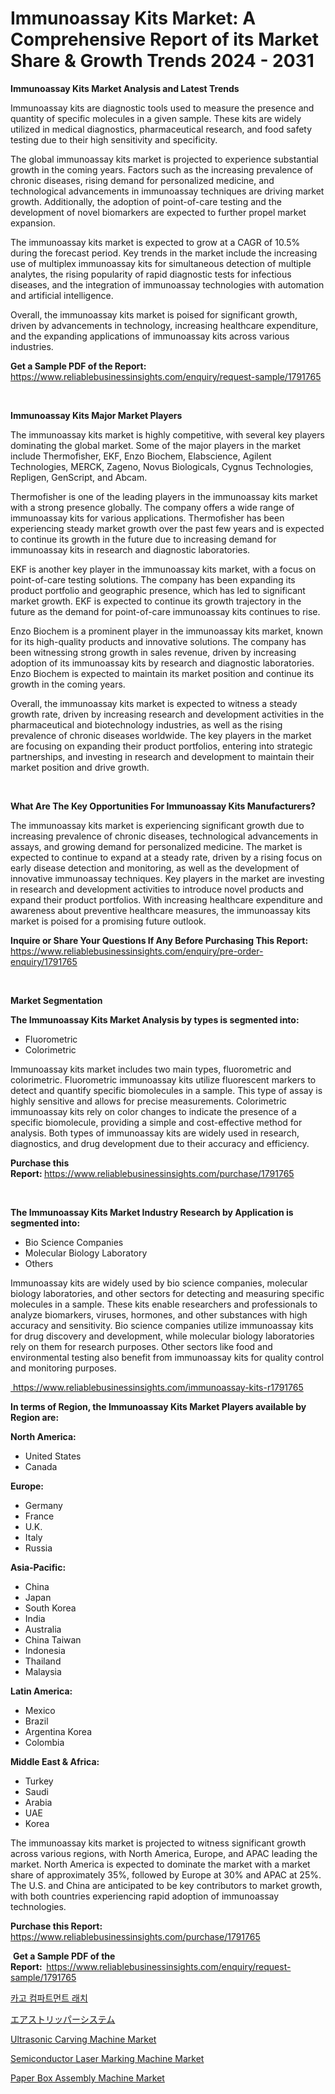 <p><h1>Immunoassay Kits Market: A Comprehensive Report of its Market Share & Growth Trends 2024 - 2031</h1></p><p><strong>Immunoassay Kits Market Analysis and Latest Trends</strong></p>
<p><p>Immunoassay kits are diagnostic tools used to measure the presence and quantity of specific molecules in a given sample. These kits are widely utilized in medical diagnostics, pharmaceutical research, and food safety testing due to their high sensitivity and specificity.</p><p>The global immunoassay kits market is projected to experience substantial growth in the coming years. Factors such as the increasing prevalence of chronic diseases, rising demand for personalized medicine, and technological advancements in immunoassay techniques are driving market growth. Additionally, the adoption of point-of-care testing and the development of novel biomarkers are expected to further propel market expansion.</p><p>The immunoassay kits market is expected to grow at a CAGR of 10.5% during the forecast period. Key trends in the market include the increasing use of multiplex immunoassay kits for simultaneous detection of multiple analytes, the rising popularity of rapid diagnostic tests for infectious diseases, and the integration of immunoassay technologies with automation and artificial intelligence.</p><p>Overall, the immunoassay kits market is poised for significant growth, driven by advancements in technology, increasing healthcare expenditure, and the expanding applications of immunoassay kits across various industries.</p></p>
<p><strong>Get a Sample PDF of the Report:&nbsp;</strong> <a href="https://www.reliablebusinessinsights.com/enquiry/request-sample/1791765">https://www.reliablebusinessinsights.com/enquiry/request-sample/1791765</a></p>
<p>&nbsp;</p>
<p><strong>Immunoassay Kits Major Market Players</strong></p>
<p><p>The immunoassay kits market is highly competitive, with several key players dominating the global market. Some of the major players in the market include Thermofisher, EKF, Enzo Biochem, Elabscience, Agilent Technologies, MERCK, Zageno, Novus Biologicals, Cygnus Technologies, Repligen, GenScript, and Abcam.</p><p>Thermofisher is one of the leading players in the immunoassay kits market with a strong presence globally. The company offers a wide range of immunoassay kits for various applications. Thermofisher has been experiencing steady market growth over the past few years and is expected to continue its growth in the future due to increasing demand for immunoassay kits in research and diagnostic laboratories.</p><p>EKF is another key player in the immunoassay kits market, with a focus on point-of-care testing solutions. The company has been expanding its product portfolio and geographic presence, which has led to significant market growth. EKF is expected to continue its growth trajectory in the future as the demand for point-of-care immunoassay kits continues to rise.</p><p>Enzo Biochem is a prominent player in the immunoassay kits market, known for its high-quality products and innovative solutions. The company has been witnessing strong growth in sales revenue, driven by increasing adoption of its immunoassay kits by research and diagnostic laboratories. Enzo Biochem is expected to maintain its market position and continue its growth in the coming years.</p><p>Overall, the immunoassay kits market is expected to witness a steady growth rate, driven by increasing research and development activities in the pharmaceutical and biotechnology industries, as well as the rising prevalence of chronic diseases worldwide. The key players in the market are focusing on expanding their product portfolios, entering into strategic partnerships, and investing in research and development to maintain their market position and drive growth.</p></p>
<p>&nbsp;</p>
<p><strong>What Are The Key Opportunities For Immunoassay Kits Manufacturers?</strong></p>
<p><p>The immunoassay kits market is experiencing significant growth due to increasing prevalence of chronic diseases, technological advancements in assays, and growing demand for personalized medicine. The market is expected to continue to expand at a steady rate, driven by a rising focus on early disease detection and monitoring, as well as the development of innovative immunoassay techniques. Key players in the market are investing in research and development activities to introduce novel products and expand their product portfolios. With increasing healthcare expenditure and awareness about preventive healthcare measures, the immunoassay kits market is poised for a promising future outlook.</p></p>
<p><strong>Inquire or Share Your Questions If Any Before Purchasing This Report:</strong> <a href="https://www.reliablebusinessinsights.com/enquiry/pre-order-enquiry/1791765">https://www.reliablebusinessinsights.com/enquiry/pre-order-enquiry/1791765</a></p>
<p>&nbsp;</p>
<p><strong>Market Segmentation</strong></p>
<p><strong>The Immunoassay Kits Market Analysis by types is segmented into:</strong></p>
<p><ul><li>Fluorometric</li><li>Colorimetric</li></ul></p>
<p><p>Immunoassay kits market includes two main types, fluorometric and colorimetric. Fluorometric immunoassay kits utilize fluorescent markers to detect and quantify specific biomolecules in a sample. This type of assay is highly sensitive and allows for precise measurements. Colorimetric immunoassay kits rely on color changes to indicate the presence of a specific biomolecule, providing a simple and cost-effective method for analysis. Both types of immunoassay kits are widely used in research, diagnostics, and drug development due to their accuracy and efficiency.</p></p>
<p><strong>Purchase this Report:&nbsp;</strong><a href="https://www.reliablebusinessinsights.com/purchase/1791765">https://www.reliablebusinessinsights.com/purchase/1791765</a></p>
<p>&nbsp;</p>
<p><strong>The Immunoassay Kits Market Industry Research by Application is segmented into:</strong></p>
<p><ul><li>Bio Science Companies</li><li>Molecular Biology Laboratory</li><li>Others</li></ul></p>
<p><p>Immunoassay kits are widely used by bio science companies, molecular biology laboratories, and other sectors for detecting and measuring specific molecules in a sample. These kits enable researchers and professionals to analyze biomarkers, viruses, hormones, and other substances with high accuracy and sensitivity. Bio science companies utilize immunoassay kits for drug discovery and development, while molecular biology laboratories rely on them for research purposes. Other sectors like food and environmental testing also benefit from immunoassay kits for quality control and monitoring purposes.</p></p>
<p><a href="https://www.reliablebusinessinsights.com/immunoassay-kits-r1791765">&nbsp;https://www.reliablebusinessinsights.com/immunoassay-kits-r1791765</a></p>
<p><strong>In terms of Region, the Immunoassay Kits Market Players available by Region are:</strong></p>
<p>
    <p> <strong> North America: </strong>
        <ul>
            <li>United States</li>
            <li>Canada</li>
        </ul>
        </p> 
    <p> <strong> Europe: </strong>
        <ul>
            <li>Germany</li>
            <li>France</li>
            <li>U.K.</li>
            <li>Italy</li>
            <li>Russia</li>
        </ul>
        </p> 
    <p> <strong> Asia-Pacific: </strong>
        <ul>
            <li>China</li>
            <li>Japan</li>
            <li>South Korea</li>
            <li>India</li>
            <li>Australia</li>
            <li>China Taiwan</li>
            <li>Indonesia</li>
            <li>Thailand</li>
            <li>Malaysia</li>
        </ul>
        </p> 
    <p> <strong> Latin America: </strong>
        <ul>
            <li>Mexico</li>
            <li>Brazil</li>
            <li>Argentina Korea</li>
            <li>Colombia</li>
        </ul>
        </p> 
    <p> <strong> Middle East & Africa: </strong>
        <ul>
            <li>Turkey</li>
            <li>Saudi</li>
            <li>Arabia</li>
            <li>UAE</li>
            <li>Korea</li>
        </ul>
    </p>
    </p>
<p><p>The immunoassay kits market is projected to witness significant growth across various regions, with North America, Europe, and APAC leading the market. North America is expected to dominate the market with a market share of approximately 35%, followed by Europe at 30% and APAC at 25%. The U.S. and China are anticipated to be key contributors to market growth, with both countries experiencing rapid adoption of immunoassay technologies.</p></p>
<p><strong>Purchase this Report: </strong><a href="https://www.reliablebusinessinsights.com/purchase/1791765">https://www.reliablebusinessinsights.com/purchase/1791765</a></p>
<p>&nbsp;<strong>Get a Sample PDF of the Report:&nbsp;&nbsp;</strong><a href="https://www.reliablebusinessinsights.com/enquiry/request-sample/1791765">https://www.reliablebusinessinsights.com/enquiry/request-sample/1791765</a></p>
<p><strong></strong></p>
<p><p><a href="https://github.com/risastia4/Market-Research-Report-List-1/blob/main/4720227181049.md">카고 컴파트먼트 래치</a></p><p><a href="https://github.com/CarlieShields/Market-Research-Report-List-1/blob/main/5976416167625.md">エアストリッパーシステム</a></p><p><a href="https://github.com/ChiragRP21/Market-Research-Report-List-5/blob/main/ultrasonic-carving-machine-market.md">Ultrasonic Carving Machine Market</a></p><p><a href="https://issuu.com/reportprime-2/docs/semiconductor-laser-marking-machine-market-size-20">Semiconductor Laser Marking Machine Market</a></p><p><a href="https://github.com/cecuraprangm/Market-Research-Report-List-3/blob/main/paper-box-assembly-machine-market.md">Paper Box Assembly Machine Market</a></p></p>